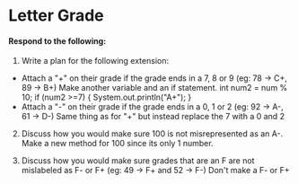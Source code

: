 # Letter Grade
#### Respond to the following:

1. Write a plan for the following extension:
  * Attach a "+" on their grade if the grade ends in a 7, 8 or 9 (eg: 78 -> C+, 89 -> B+)
  Make another variable and an if statement.
      int num2 = num % 10;
      if (num2 >=7) {
        System.out.println("A+");
      }
  * Attach a "-" on their grade if the grade ends in a 0, 1 or 2 (eg: 92 -> A-, 61 -> D-)
  Same thing as for "+" but instead replace the 7 with a 0 and 2


2. Discuss how you would make sure 100 is not misrepresented as an A-.
  Make a new method for 100 since its only 1 number.


3. Discuss how you would make sure grades that are an F are not mislabeled as F- or F+ (eg: 49 -> F+ and 52 -> F-)
  Don't make a F- or F+
